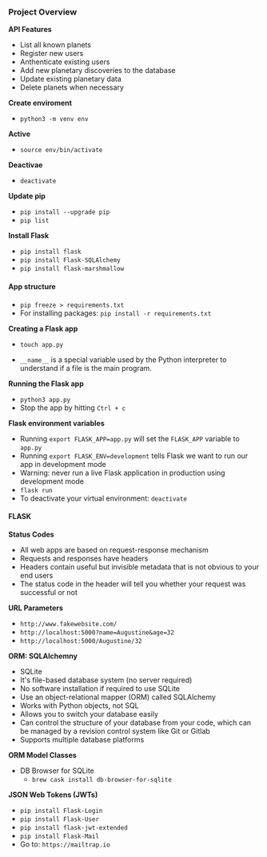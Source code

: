 ### Project Overview
**API Features**
- List all known planets
- Register new users
- Anthenticate existing users
- Add new planetary discoveries to the database
- Update existing planetary data
- Delete planets when necessary

**Create enviroment**
- `python3 -m venv env`

**Active**
- `source env/bin/activate`

**Deactivae**
- `deactivate`

**Update pip**
- `pip install --upgrade pip`
- `pip list`

**Install Flask**
- `pip install flask`
- `pip install Flask-SQLAlchemy`
- `pip install flask-marshmallow`

#### App structure
- `pip freeze > requirements.txt`
- For installing packages: `pip install -r requirements.txt`

**Creating a Flask app**
- `touch app.py`

- `__name__` is a special variable used by the Python interpreter to understand if a file is the main program.

**Running the Flask app**
- `python3 app.py`
- Stop the app by hitting `Ctrl + c`

**Flask environment variables**
- Running `export FLASK_APP=app.py` will set the `FLASK_APP` variable to `app.py`
- Running `export FLASK_ENV=development` tells Flask we want to run our app in development mode
- Warning: never run a live Flask application in production using development mode
- `flask run`
- To deactivate your virtual environment: `deactivate`

#### FLASK
**Status Codes**
- All web apps are based on request-response mechanism
- Requests and responses have headers
- Headers contain useful but invisible metadata that is not obvious to your end users
- The status code in the header will tell you whether your request was successful or not

**URL Parameters**
- `http://www.fakewebsite.com/`
- `http://localhost:5000?name=Augustine&age=32`
- `http://localhost:5000/Augustine/32`

**ORM: SQLAlchemny**
- SQLite
- It's file-based database system (no server required)
- No software installation if required to use SQLite
- Use an object-relational mapper (ORM) called SQLAlchemy
- Works with Python objects, not SQL
- Allows you to switch your database easily
- Can control the structure of your database from your code, which can be managed by a revision control system like Git or Gitlab
- Supports multiple database platforms

**ORM Model Classes**
- DB Browser for SQLite
    - `brew cask install db-browser-for-sqlite`

**JSON Web Tokens (JWTs)**
- `pip install Flask-Login`
- `pip install Flask-User`
- `pip install flask-jwt-extended`
- `pip install Flask-Mail`
- Go to: `https://mailtrap.io`
